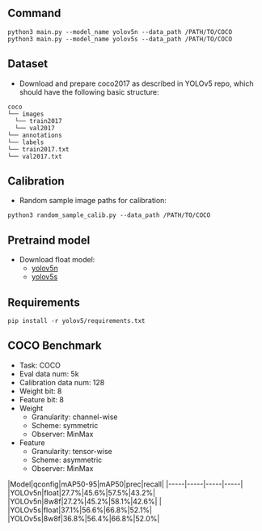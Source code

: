 ## Command
```
python3 main.py --model_name yolov5n --data_path /PATH/TO/COCO
python3 main.py --model_name yolov5s --data_path /PATH/TO/COCO
```

## Dataset
-  Download and prepare coco2017 as described in YOLOv5 repo, which should have the following basic structure:

  ```
  coco
  └── images
    └── train2017
    └── val2017
  └── annotations
  └── labels
  └── train2017.txt
  └── val2017.txt
  ```

## Calibration
-  Random sample image paths for calibration:

  ```
  python3 random_sample_calib.py --data_path /PATH/TO/COCO
  ```

## Pretraind model

- Download float model:
    - [yolov5n](https://drive.google.com/file/d/1pcsVQHoHCZ4N0ZB8E2QfDFzCmKfSCOjz/view?usp=sharing)
    - [yolov5s](https://drive.google.com/file/d/1fsDtQtnmNfMM6n0CpslzTMca7xkiaWhq/view?usp=sharing)

## Requirements
```
pip install -r yolov5/requirements.txt
```

## COCO Benchmark
- Task: COCO
- Eval data num: 5k
- Calibration data num: 128
- Weight bit: 8
- Feature bit: 8
- Weight
  - Granularity: channel-wise
  - Scheme: symmetric
  - Observer: MinMax
- Feature
  - Granularity: tensor-wise
  - Scheme: asymmetric
  - Observer: MinMax

|Model|qconfig|mAP50-95|mAP50|prec|recall|
|-----|-----|-----|-----|
|YOLOv5n|float|27.7%|45.6%|57.5%|43.2%|
|YOLOv5n|8w8f|27.2%|45.2%|58.1%|42.6%|
|
|YOLOv5s|float|37.1%|56.6%|66.8%|52.1%|
|YOLOv5s|8w8f|36.8%|56.4%|66.8%|52.0%|